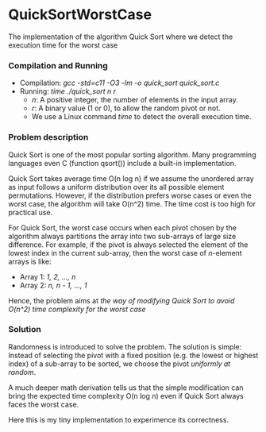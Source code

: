 # QuickSortWorstCase
The implementation of the algorithm Quick Sort where we detect the execution time for the worst case

### Compilation and Running

- Compilation: *gcc -std=c11 -O3 -lm -o quick_sort quick_sort.c*
- Running: *time ./quick_sort n r*
  - *n*: A positive integer, the number of elements in the input array.
  - *r*: A binary value (1 or 0), to allow the random pivot or not.
  - We use a Linux command *time* to detect the overall execution time.

### Problem description

Quick Sort is one of the most popular sorting algorithm.
Many programming languages even C (function qsort()) include a built-in implementation.

Quick Sort takes average time O(n log n) if we assume the unordered array as input follows a uniform distribution over its all possible element permutations. However, if the distribution prefers worse cases or even the worst case, the algorithm will take O(n^2) time. The time cost is too high for practical use.

For Quick Sort, the worst case occurs when each pivot chosen by the algorithm always partitions the array into two sub-arrays of large size difference. For example, if the pivot is always selected the element of the lowest index in the current sub-array, then the worst case of *n*-element arrays is like:

- Array 1: *1, 2, ..., n*
- Array 2: *n, n - 1, ..., 1*

Hence, the problem aims at *the way of modifying Quick Sort to avoid O(n^2) time complexity for the worst case*

### Solution

Randomness is introduced to solve the problem.
The solution is simple:
Instead of selecting the pivot with a fixed position (e.g. the lowest or highest index) of a sub-array to be sorted,
we choose the pivot *uniformly at random*.

A much deeper math derivation tells us that the simple modification can bring the expected time complexity O(n log n) even if Quick Sort always faces the worst case.

Here this is my tiny implementation to experimence its correctness.
